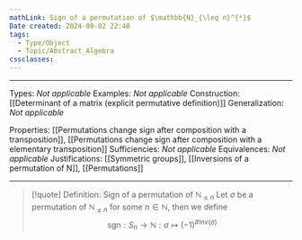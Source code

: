 ```yaml
---
mathLink: Sign of a permutation of $\mathbb{N}_{\leq n}^{*}$
Date created: 2024-09-02 22:40
tags:
  - Type/Object
  - Topic/Abstract_Algebra
cssclasses:
---
```


---  

Types: _Not applicable_
Examples: _Not applicable_
Construction: [[Determinant of a matrix (explicit permutative definition)]]
Generalization: _Not applicable_

Properties: [[Permutations change sign after composition with a transposition]], [[Permutations change sign after composition with a elementary transposition]]
Sufficiencies: _Not applicable_
Equivalences: _Not applicable_
Justifications: [[Symmetric groups]], [[Inversions of a permutation of N]], [[Permutations]]

---

> [!quote] Definition: Sign of a permutation of $\mathbb{N}_{\leq n}$
> Let $\sigma$ be a permutation of $\mathbb{N}_{\leq n}$ for some $n\in \mathbb{N}$, then we define $$ \text{sgn}:S_{n}\to \mathbb{N}:\sigma\mapsto (-1)^{\#\text{Inv}(\sigma)} $$


